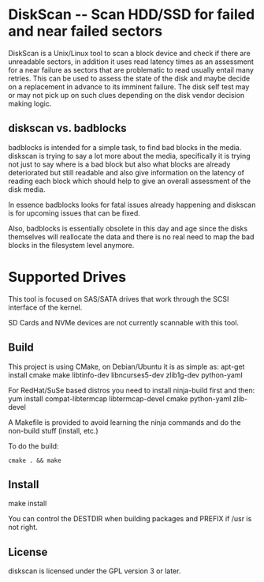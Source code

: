 # DiskScan -- Scan HDD/SSD for failed and near failed sectors

DiskScan is a Unix/Linux tool to scan a block device and check if there are
unreadable sectors, in addition it uses read latency times as an assessment for
a near failure as sectors that are problematic to read usually entail many
retries. This can be used to assess the state of the disk and maybe decide on a
replacement in advance to its imminent failure. The disk self test may or may
not pick up on such clues depending on the disk vendor decision making logic.

## diskscan vs. badblocks

badblocks is intended for a simple task, to find bad blocks in the media. diskscan is trying to say a lot more about the media, specifically it is trying not just to say where is a bad block but also what blocks are already deteriorated but still readable and also give information on the latency of reading each block which should help to give an overall assessment of the disk media.

In essence badblocks looks for fatal issues already happening and diskscan is for upcoming issues that can be fixed.

Also, badblocks is essentially obsolete in this day and age since the disks themselves will reallocate the data and there is no real need to map the bad blocks in the filesystem level anymore.

# Supported Drives

This tool is focused on SAS/SATA drives that work through the SCSI interface of the kernel.

SD Cards and NVMe devices are not currently scannable with this tool.

## Build

This project is using CMake, on Debian/Ubuntu it is as simple as:
    apt-get install cmake make libtinfo-dev libncurses5-dev zlib1g-dev python-yaml

For RedHat/SuSe based distros you need to install ninja-build first and then:
    yum install compat-libtermcap libtermcap-devel cmake python-yaml zlib-devel

A Makefile is provided to avoid learning the ninja commands and do the non-build stuff (install, etc.)

To do the build:

    cmake . && make

## Install

make install

You can control the DESTDIR when building packages and PREFIX if /usr is not right.

## License

diskscan is licensed under the GPL version 3 or later.
